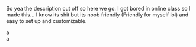 So yea the description cut off so here we go. I got bored in online class so I made this... I know its shit but its noob friendly (Friendly for myself lol) and easy to set up and 
customizable.

a<br />
a

